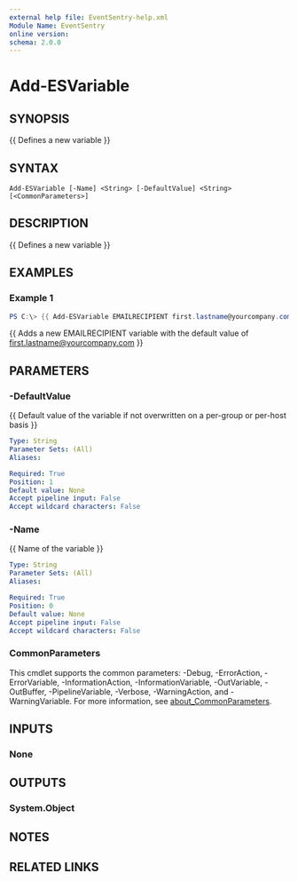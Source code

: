 ```yaml
---
external help file: EventSentry-help.xml
Module Name: EventSentry
online version:
schema: 2.0.0
---
```


# Add-ESVariable

## SYNOPSIS
{{ Defines a new variable }}

## SYNTAX

```
Add-ESVariable [-Name] <String> [-DefaultValue] <String> [<CommonParameters>]
```

## DESCRIPTION
{{ Defines a new variable }}

## EXAMPLES

### Example 1
```powershell
PS C:\> {{ Add-ESVariable EMAILRECIPIENT first.lastname@yourcompany.com }}
```

{{ Adds a new EMAILRECIPIENT variable with the default value of first.lastname@yourcompany.com }}

## PARAMETERS

### -DefaultValue
{{ Default value of the variable if not overwritten on a per-group or per-host basis }}

```yaml
Type: String
Parameter Sets: (All)
Aliases:

Required: True
Position: 1
Default value: None
Accept pipeline input: False
Accept wildcard characters: False
```

### -Name
{{ Name of the variable }}

```yaml
Type: String
Parameter Sets: (All)
Aliases:

Required: True
Position: 0
Default value: None
Accept pipeline input: False
Accept wildcard characters: False
```

### CommonParameters
This cmdlet supports the common parameters: -Debug, -ErrorAction, -ErrorVariable, -InformationAction, -InformationVariable, -OutVariable, -OutBuffer, -PipelineVariable, -Verbose, -WarningAction, and -WarningVariable. For more information, see [about_CommonParameters](http://go.microsoft.com/fwlink/?LinkID=113216).

## INPUTS

### None

## OUTPUTS

### System.Object
## NOTES

## RELATED LINKS
